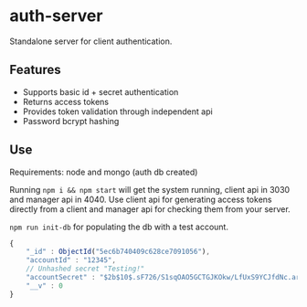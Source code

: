 # auth-server

Standalone server for client authentication.

## Features

- Supports basic id + secret authentication
- Returns access tokens
- Provides token validation through independent api
- Password bcrypt hashing

## Use

Requirements: node and mongo (auth db created)

Running `npm i && npm start` will get the system running, client api in 3030 and manager api in 4040. Use client api for generating access tokens directly from a client and manager api for checking them from your server.

`npm run init-db` for populating the db with a test account.

```js
{
    "_id" : ObjectId("5ec6b740409c628ce7091056"),
    "accountId" : "12345",
    // Unhashed secret "Testing!"
    "accountSecret" : "$2b$10$.sF726/S1sqOAO5GCTGJKOkw/LfUxS9YCJfdNc.arL9ZUWTKAzvQa",
    "__v" : 0
}
```

